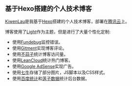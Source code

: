 ## 基于Hexo搭建的个人技术博客

[KiwenLau](http://kiwenlau.com/)是我基于[Hexo](https://hexo.io/docs/)搭建的个人技术博客，部署在[腾讯云](https://cloud.tencent.com/)上。

博客使用了[Light](https://github.com/hexojs/hexo-theme-light)作为主题，但是进行了大量个性化定制:

- 使用[Fundebug](https://fundebug.com/)监控错误。
- 使用[Gitment](https://github.com/imsun/gitment)实现博客评论。
- 使用[不蒜子](http://busuanzi.ibruce.info)统计博客访问量。
- 使用[LeanCloud](https://leancloud.cn)统计热门博客。
- 使用[Google AdSense](http://www.google.cn/adsense)实现广告。
- 使用[七牛](https://www.qiniu.com)存储了部分图片，JS脚本以及CSS样式。
- 使用[百度统计](http://tongji.baidu.com/)和[莲子数据](http://www.lotuseed.com/)统计后台数据。